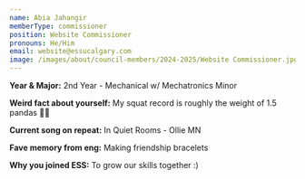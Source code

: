 ```yaml
---
name: Abia Jahangir
memberType: commissioner
position: Website Commissioner
pronouns: He/Him
email: website@essucalgary.com
image: /images/about/council-members/2024-2025/Website Commissioner.jpg
---
```


**Year & Major:** 2nd Year - Mechanical w/ Mechatronics Minor

**Weird fact about yourself:** My squat record is roughly the weight of 1.5 pandas 💪🐼

**Current song on repeat:** In Quiet Rooms - Ollie MN

**Fave memory from eng:** Making friendship bracelets

**Why you joined ESS:** To grow our skills together :)
